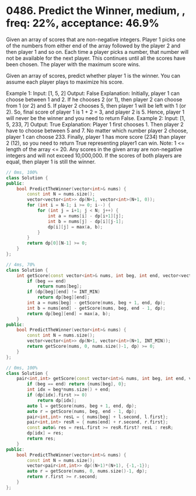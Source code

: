 # 0486. Predict the Winner, medium, , freq: 22%, acceptance: 46.9%

Given an array of scores that are non-negative integers. Player 1 picks one of the numbers from either end of the array followed by the player 2 and then player 1 and so on. Each time a player picks a number, that number will not be available for the next player. This continues until all the scores have been chosen. The player with the maximum score wins.

Given an array of scores, predict whether player 1 is the winner. You can assume each player plays to maximize his score.

Example 1:
Input: [1, 5, 2]
Output: False
Explanation: Initially, player 1 can choose between 1 and 2. 
If he chooses 2 (or 1), then player 2 can choose from 1 (or 2) and 5. If player 2 chooses 5, then player 1 will be left with 1 (or 2). 
So, final score of player 1 is 1 + 2 = 3, and player 2 is 5. 
Hence, player 1 will never be the winner and you need to return False.
Example 2:
Input: [1, 5, 233, 7]
Output: True
Explanation: Player 1 first chooses 1. Then player 2 have to choose between 5 and 7. No matter which number player 2 choose, player 1 can choose 233.
Finally, player 1 has more score (234) than player 2 (12), so you need to return True representing player1 can win.
Note:
1 <= length of the array <= 20.
Any scores in the given array are non-negative integers and will not exceed 10,000,000.
If the scores of both players are equal, then player 1 is still the winner.

```c++
// 0ms, 100%
class Solution {
public:
    bool PredictTheWinner(vector<int>& nums) {
        const int N = nums.size();
        vector<vector<int>> dp(N+1, vector<int>(N+1, 0));
        for (int i = N-1; i >= 0; i--) {
            for (int j = i+1; j < N; j++) {
                int a = nums[i] - dp[i+1][j];
                int b = nums[j] - dp[i][j-1];
                dp[i][j] = max(a, b);
            }
        }
        return dp[0][N-1] >= 0;
    }
};

// 4ms, 70%
class Solution {
    int getScore(const vector<int>& nums, int beg, int end, vector<vector<int>>& dp) {
        if (beg == end)
            return nums[beg];
        if (dp[beg][end] != INT_MIN)
            return dp[beg][end];
        int a = nums[beg] - getScore(nums, beg + 1, end, dp);
        int b = nums[end] - getScore(nums, beg, end - 1, dp);
        return dp[beg][end] = max(a, b);
    }
public:
    bool PredictTheWinner(vector<int>& nums) {
        const int N = nums.size();
        vector<vector<int>> dp(N+1, vector<int>(N+1, INT_MIN));
        return getScore(nums, 0, nums.size()-1, dp) >= 0;
    }
};

// 0ms, 100%
class Solution {
    pair<int,int> getScore(const vector<int>& nums, int beg, int end, vector<pair<int,int>>& dp) {
        if (beg == end) return {nums[beg], 0};
        int idx = beg*nums.size() + end;
        if (dp[idx].first >= 0)
            return dp[idx];
        auto l = getScore(nums, beg + 1, end, dp);
        auto r = getScore(nums, beg, end - 1, dp);
        pair<int,int> resL = { nums[beg] + l.second, l.first};
        pair<int,int> resR = { nums[end] + r.second, r.first};
        const auto& res = resL.first >= resR.first? resL : resR;
        dp[idx] = res;
        return res;
    }
public:
    bool PredictTheWinner(vector<int>& nums) {
        const int N = nums.size();
        vector<pair<int,int>> dp((N+1)*(N+1), {-1,-1});
        auto r = getScore(nums, 0, nums.size()-1, dp);
        return r.first >= r.second;
    }
};
```
